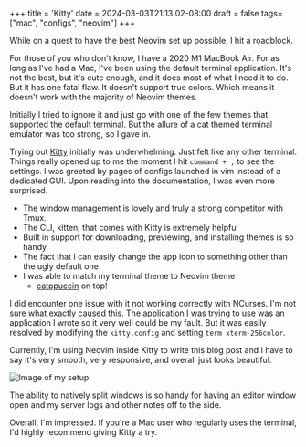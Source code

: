 +++
title = 'Kitty'
date = 2024-03-03T21:13:02-08:00
draft = false
tags=["mac", "configs", "neovim"]
+++

While on a quest to have the best Neovim set up possible, I hit a roadblock.

For those of you who don't know, I have a 2020 M1 MacBook Air. For as long as I've had a Mac, I've been using the default terminal application. It's not the best, but it's cute enough, and it does most of what I need it to do. But it has one fatal flaw. It doesn't support true colors. Which means it doesn't work with the majority of Neovim themes.

Initially I tried to ignore it and just go with one of the few themes that supported the default terminal. But the allure of a cat themed terminal emulator was too strong, so I gave in.

Trying out [Kitty](https://sw.kovidgoyal.net/kitty/) initially was underwhelming. Just felt like any other terminal. Things really opened up to me the moment I hit `command + ,` to see the settings. I was greeted by pages of configs launched in vim instead of a dedicated GUI. Upon reading into the documentation, I was even more surprised.

- The window management is lovely and truly a strong competitor with Tmux.
- The CLI, kitten,  that comes with Kitty is extremely helpful
- Built in support for downloading, previewing, and installing themes is so handy
- The fact that I can easily change the app icon to something other than the ugly default one 
- I was able to match my terminal theme to Neovim theme
  - [catppuccin](https://github.com/catppuccin/catppuccin) on top!

I did encounter one issue with it not working correctly with NCurses. I'm not sure what exactly caused this. The application I was trying to use was an application I wrote so it very well could be my fault. But it was easily resolved by modifying the `kitty.config` and setting `term xterm-256color`.

Currently, I'm using Neovim inside Kitty to write this blog post and I have to say it's very smooth, very responsive, and overall just looks beautiful. 

![Image of my setup](https://i.imgur.com/KT00Kg6.png)

The ability to natively split windows is so handy for having an editor window open and my server logs and other notes off to the side.

Overall, I'm impressed. If you're a Mac user who regularly uses the terminal, I'd highly recommend giving Kitty a try.
